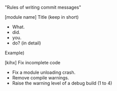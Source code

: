 "Rules of writing commit messages"


[module name] Title (keep in short)

- What.
- did.
- you.
- do? (in detail)



Example)

[kihx] Fix incomplete code

- Fix a module unloading crash.
- Remove compile warnings.
- Raise the warning level of a debug build (1 to 4)

